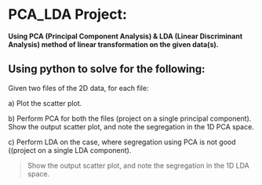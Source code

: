 # PCA_LDA Project:
**Using PCA (Principal Component Analysis) & LDA (Linear Discriminant Analysis) method of linear transformation on the given data(s).**
## Using python to solve for the following:

Given two files of the 2D data, for each file:

a) Plot the scatter plot.

b) Perform PCA for both the files (project on a single principal component).
Show the output scatter plot, and note the segregation in the 1D PCA space.

c) Perform LDA on the case, where segregation using PCA is not good ((project on a single LDA component).

> Show the output scatter plot, and note the segregation in the 1D LDA space.
